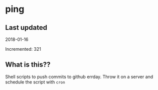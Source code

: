 # ping

## Last updated
2018-01-16

Incremented: 321

## What is this??
Shell scripts to push commits to github errday. Throw it on a server and schedule the script with `cron`
